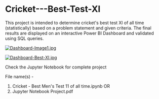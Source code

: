 # Cricket---Best-Test-XI
This project is intended to determine cricket's best test XI of all time (statistically) based on a problem statement and given criteria. The final results are displayed on an interactive Power BI Dashboard and validated using SQL queries.

[![Dashboard-Image1.jpg](https://i.postimg.cc/zDLstjX5/Dashboard-Image1.jpg)](https://postimg.cc/xq2pqLzF)

[![Dashboard-Best-XI.jpg](https://i.postimg.cc/MZhhhQvB/Dashboard-Best-XI.jpg)](https://postimg.cc/9zY89zPX)


Check the Jupyter Notebook for complete project

File name(s) - 

1. Cricket - Best Men's Test 11 of all time.ipynb
OR
2. Jupyter Notebook Project.pdf
